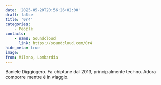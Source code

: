 ```yaml
---
date: '2025-05-20T20:56:26+02:00'
draft: false
title: '0r4'
categories:
    - People
contacts:
    - name: Soundcloud 
      link: https://soundcloud.com/0r4
hide_meta: true
image: 
from: Milano, Lombardia
---
```


Baniele Diggiogero. Fa chiptune dal 2013, principalmente techno. Adora comporre mentre è in viaggio.
